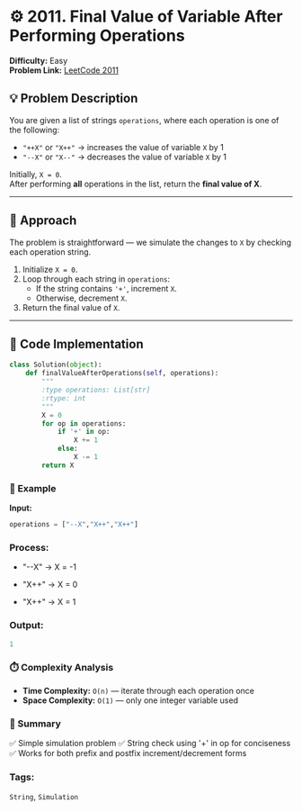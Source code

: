 # ⚙️ 2011. Final Value of Variable After Performing Operations

**Difficulty:** Easy  
**Problem Link:** [LeetCode 2011](https://leetcode.com/problems/final-value-of-variable-after-performing-operations/description)

## 💡 Problem Description
You are given a list of strings `operations`, where each operation is one of the following:
- `"++X"` or `"X++"` → increases the value of variable `X` by 1  
- `"--X"` or `"X--"` → decreases the value of variable `X` by 1  

Initially, `X = 0`.  
After performing **all** operations in the list, return the **final value of X**.

---

## 🧠 Approach

The problem is straightforward — we simulate the changes to `X` by checking each operation string.

1. Initialize `X = 0`.
2. Loop through each string in `operations`:
   - If the string contains `'+'`, increment `X`.
   - Otherwise, decrement `X`.
3. Return the final value of `X`.

---

## 🧩 Code Implementation

```python
class Solution(object):
    def finalValueAfterOperations(self, operations):
        """
        :type operations: List[str]
        :rtype: int
        """
        X = 0
        for op in operations:
            if '+' in op:
                X += 1
            else:
                X -= 1
        return X
```

### 🧪 Example
**Input:**
```python
operations = ["--X","X++","X++"]
```

### Process:

- "--X" → X = -1

- "X++" → X = 0

- "X++" → X = 1

### Output:
```python
1
```

### ⏱️ Complexity Analysis

- **Time Complexity:**	`O(n)` — iterate through each operation once
- **Space Complexity:**	`O(1)` — only one integer variable used

### 🏁 Summary
 ✅ Simple simulation problem
✅ String check using '+' in op for conciseness
✅ Works for both prefix and postfix increment/decrement forms

### Tags: 
`String`, `Simulation`
